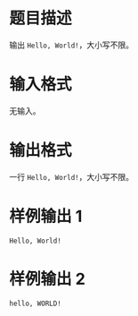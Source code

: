 # 题目描述

输出 `Hello, World!`，大小写不限。

# 输入格式

无输入。

# 输出格式

一行 `Hello, World!`，大小写不限。

# 样例输出 1

```plain
Hello, World!
```
# 样例输出 2

```plain
hello, WORLD!
```
